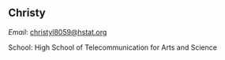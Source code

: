 ## Christy 

_Email_: christyl8059@hstat.org 

School: High School of Telecommunication for Arts and Science  